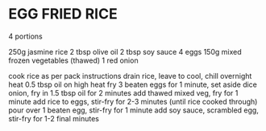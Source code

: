 # EGG FRIED RICE

4 portions

250g jasmine rice
2 tbsp olive oil
2 tbsp soy sauce
4 eggs
150g mixed frozen vegetables (thawed)
1 red onion

cook rice as per pack instructions
drain rice, leave to cool, chill overnight
heat 0.5 tbsp oil on high heat
fry 3 beaten eggs for 1 minute, set aside
dice onion, fry in 1.5 tbsp oil for 2 minutes
add thawed mixed veg, fry for 1 minute
add rice to eggs, stir-fry for 2-3 minutes (until rice cooked through)
pour over 1 beaten egg, stir-fry for 1 minute
add soy sauce, scrambled egg, stir-fry for 1-2 final minutes

